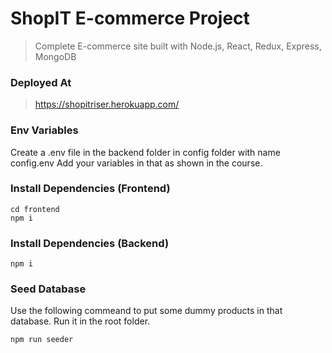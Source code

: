 # ShopIT E-commerce Project

> Complete E-commerce site built with Node.js, React, Redux, Express, MongoDB


### Deployed At
 > https://shopitriser.herokuapp.com/


### Env Variables

Create a .env file in the backend folder in config folder with name config.env
Add your variables in that as shown in the course.

### Install Dependencies (Frontend)

```
cd frontend
npm i
```

### Install Dependencies (Backend)

```
npm i
```

### Seed Database

Use the following commeand to put some dummy products in that database.
Run it in the root folder.

```
npm run seeder
```
